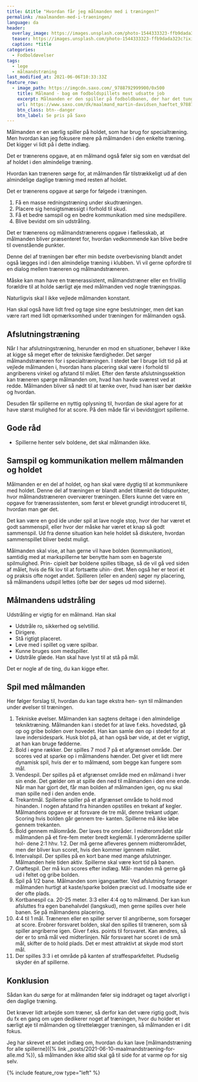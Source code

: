 ```yaml
---
title: &title "Hvordan får jeg målmanden med i træningen?"
permalink: /maalmanden-med-i-traeningen/
language: da
header:
  overlay_image: https://images.unsplash.com/photo-1544333323-ffb9dada323c?ixid=MnwxMjA3fDB8MHxwaG90by1wYWdlfHx8fGVufDB8fHx8&ixlib=rb-1.2.1&auto=format&fit=crop&w=1900&q=80
  teaser: https://images.unsplash.com/photo-1544333323-ffb9dada323c?ixid=MnwxMjA3fDB8MHxwaG90by1wYWdlfHx8fGVufDB8fHx8&ixlib=rb-1.2.1&auto=format&fit=crop&w=400&q=80
  caption: *title
categories:
  - Fodboldøvelser
tags:
  - lege
  - målmandstræning
last_modified_at: 2021-06-06T10:33:33Z
feature_row:
  - image_path: https://imgcdn.saxo.com/_9788792999900/0x500
    title: Målmand - bag om fodboldspillets mest udsatte job
    excerpt: Målmanden er den spiller på fodboldbanen, der har det tungeste ansvar. Det er ham, der skal forhindre bolden i at gå ind, og det er ham, der i sidste ende kan bestemme, om holdet vinder eller taber.
    url: https://www.saxo.com/dk/maalmand_martin-davidsen_haeftet_9788792999900
    btn_class: btn--danger
    btn_label: Se pris på Saxo
---
```


Målmanden er en særlig spiller på holdet, som har brug for specialtræning. Men hvordan kan jeg fokusere mere på målmanden i den enkelte træning. Det kigger vi lidt på i dette indlæg.

Det er trænerens opgave, at en målmand også føler sig som en værdsat del af holdet i den almindelige træning.

Hvordan kan træneren sørge for, at målmanden får tilstrækkeligt ud af den almindelige daglige træning med resten af holdet.

Det er trænerens opgave at sørge for følgede i træningen.

1. Få en masse redningstræning under skudtræningen.
2. Placere sig hensigtsmæssigt i forhold til skud.
3. Få et bedre samspil og en bedre kommunikation
med sine medspillere.
4. Blive bevidst om sin udstråling.

Det er trænerens og målmandstrænerens opgave i fællesskab, at
målmanden bliver præsenteret for, hvordan vedkommende kan blive bedre til ovenstående punkter.

Denne del af træningen bør efter min bedste overbevisning blandt andet også lægges
ind i den almindelige træning i klubben. Vi vil gerne opfordre til en dialog mellem træneren og målmandstræneren.

Måske kan man have en trænerassistent, målmandstræner eller en frivillig forældre til at holde
særligt øje med målmanden ved nogle træningspas.

Naturligvis skal I ikke vejlede målmanden konstant.

Han skal også have lidt fred og tage sine egne beslutninger, men det kan være rart med lidt opmærksomhed under træningen for målmanden også.

## Afslutningstræning

Når I har afslutningstræning, herunder en mod en
situationer, behøver I ikke at kigge så meget efter de
tekniske færdigheder. Det sørger målmandstræneren
for i specialtræningen. I stedet bør I bruge lidt tid på
at vejlede målmanden i, hvordan hans placering skal
være i forhold til angriberens vinkel og afstand til
målet. Efter den første afslutningssektion kan træneren spørge målmanden om, hvad han havde
sværest ved at redde. Målmanden bliver så nødt til
at tænke over, hvad han især bør dække og hvordan.

Desuden får spillerne en nyttig oplysning til, hvordan
de skal agere for at have størst mulighed for at score.
På den måde får vi bevidstgjort spillerne.

## Gode råd

- Spillerne henter selv boldene, det skal målmanden
ikke.

## Samspil og kommunikation mellem målmanden og holdet

Målmanden er en del af holdet, og han skal være
dygtig til at kommunikere med holdet. Denne del af
træningen er blandt andet tiltænkt de tidspunkter,
hvor målmandstræneren overværer træningen. Ellers
kunne det være en opgave for trænerassistenten,
som først er blevet grundigt introduceret til, hvordan
man gør det.

Det kan være en god ide under spil at lave nogle stop,
hvor der har været et godt sammenspil, eller hvor der
måske har været et knap så godt sammenspil. Ud fra
denne situation kan hele holdet så diskutere, hvordan
sammenspillet bliver bedst muligt.

Målmanden skal vise, at han gerne vil have bolden
(kommunikation), samtidig med at markspillerne tør
benytte ham som en bagerste spilmulighed. Prin-
cipielt bør boldene spilles tilbage, så de vil gå ved
siden af målet, hvis de fik lov til at fortsætte uhin-
dret. Men også her er teori ét og praksis ofte noget
andet. Spilleren (eller en anden) søger ny placering,
så målmandens udspil lettes (ofte bør der søges ud
mod siderne).

## Målmandens udstråling

Udstråling er vigtig for en målmand. Han skal

- Udstråle ro, sikkerhed og selvtillid.
- Dirigere.
- Stå rigtigt placeret.
- Leve med i spillet og være spilbar.
- Kunne bruges som medspiller.
- Udstråle glæde. Han skal have lyst til at stå på mål.

Det er nogle af de ting, du kan kigge efter.

## Spil med målmanden

Her følger forslag til, hvordan du kan tage ekstra hen-
syn til målmanden under øvelser til træningen.

1. Tekniske øvelser. Målmanden kan sagtens deltage
i den almindelige tekniktræning. Målmanden kan
i stedet for at lave f.eks. hovedstød, gå op og gribe
bolden over hovedet. Han kan samle den op i stedet for at lave indersidespark. Husk blot på, at han
også bør vide, at det er vigtigt, at han kan bruge
fødderne.
2. Bold i egne rækker. Der spilles 7 mod 7 på et
afgrænset område. Der scores ved at sparke op i
målmandens hænder. Det giver et lidt mere dynamisk spil, hvis der er to målmænd, som begge kan
fungere som mål.
3. Vendespil. Der spilles på et afgrænset område med
en målmand i hver sin ende. Det gælder om at
spille den ned til målmanden i den ene ende. Når
man har gjort det, får man bolden af målmanden
igen, og nu skal man spille ned i den anden ende.
4. Trekantmål. Spillerne spiller på et afgrænset
område to hold mod hinanden. I nogen afstand
fra hinanden opstilles en trekant af kegler. Målmandens opgave er at forsvare de tre mål, denne
trekant udgør. Scoring hvis bolden går gennem tre-
kanten. Spillerne må ikke løbe gennem trekanten.
5. Bold gennem målområde. Der laves tre områder.
I midterområdet står målmanden på et fire-fem
meter bredt keglemål. I yderområderne spiller hol-
dene 2:1 hhv. 1:2. Der må gerne afleveres gennem
midterområdet, men der bliver kun scoret, hvis den
kommer igennem målet.
6. Intervalspil. Der spilles på en kort bane med mange
afslutninger. Målmanden hele tiden aktiv. Spillerne
skal være kort tid på banen.
7. Grøftespil. Der må kun scores efter indlæg. Mål-
manden må gerne gå ud i feltet og gribe bolden.
8. Spil på 1/2 bane. Målmanden som igangsætter.
Ved afslutning forsøger målmanden hurtigt at
kaste/sparke bolden præcist ud. I modsatte side
er der ofte plads.
9. Kortbanespil ca. 20-25 meter. 3:3 eller 4:4 og
to målmænd. Der kan kun afsluttes fra egen
banehalvdel (langskud), men gerne spilles over
hele banen. Se på målmandens placering.
10. 4:4 til 1 mål. Træneren eller en spiller server til
angriberne, som forsøger at score. Erobrer
forsvaret bolden, skal den spilles til træneren,
som så spiller angriberne igen. Giver f.eks.
points til forsvaret. Kan ændres, så der er to små
mål ved midterlinjen. Når forsvaret har scoret i de
små mål, skifter de to hold plads. Det er mest
attraktivt at skyde mod stort mål.
11. Der spilles 3:3 i et område på kanten af
straffesparkfeltet. Pludselig skyder én af spillerne.

## Konklusion

Sådan kan du sørge for at målmanden føler sig inddraget og taget alvorligt i den daglige træning.

Det kræver lidt arbejde som træner, så derfor kan det være rigtig godt, hvis du fx en gang om ugen dedikerer noget af træningen, hvor du holder et særligt øje til målmanden og tilrettelægger træningen, så målmanden er i dit fokus.

Jeg har skrevet et andet indlæg om, hvordan du kan lave [målmandstræning for alle spillerne]({% link _posts/2021-06-10-maalmandstraening-for-alle.md %}), så målmanden ikke altid skal gå til side for at varme op for sig selv.

{% include feature_row type="left" %}
